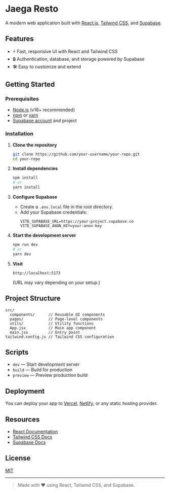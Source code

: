 # Jaega Resto

A modern web application built with [React.js](https://reactjs.org/), [Tailwind CSS](https://tailwindcss.com/), and [Supabase](https://supabase.com/).

## Features

- ⚡ Fast, responsive UI with React and Tailwind CSS
- 🔒 Authentication, database, and storage powered by Supabase
- 🛠️ Easy to customize and extend

## Getting Started

### Prerequisites

- [Node.js](https://nodejs.org/) (v16+ recommended)
- [npm](https://www.npmjs.com/) or [yarn](https://yarnpkg.com/)
- [Supabase account](https://supabase.com/) and project

### Installation

1. **Clone the repository**
   ```bash
   git clone https://github.com/your-username/your-repo.git
   cd your-repo
   ```

2. **Install dependencies**
   ```bash
   npm install
   # or
   yarn install
   ```

3. **Configure Supabase**

   - Create a `.env.local` file in the root directory.
   - Add your Supabase credentials:
     ```
     VITE_SUPABASE_URL=https://your-project.supabase.co
     VITE_SUPABASE_ANON_KEY=your-anon-key
     ```

4. **Start the development server**
   ```bash
   npm run dev
   # or
   yarn dev
   ```

5. **Visit**
   ```
   http://localhost:5173
   ```
   (URL may vary depending on your setup.)

## Project Structure

```
src/
  components/      // Reusable UI components
  pages/           // Page-level components
  utils/           // Utility functions
  App.jsx          // Main app component
  main.jsx         // Entry point
tailwind.config.js // Tailwind CSS configuration
```

## Scripts

- `dev` — Start development server
- `build` — Build for production
- `preview` — Preview production build

## Deployment

You can deploy your app to [Vercel](https://vercel.com/), [Netlify](https://www.netlify.com/), or any static hosting provider.

## Resources

- [React Documentation](https://reactjs.org/docs/getting-started.html)
- [Tailwind CSS Docs](https://tailwindcss.com/docs)
- [Supabase Docs](https://supabase.com/docs)

## License

[MIT](LICENSE)

---

> Made with ❤️ using React, Tailwind CSS, and Supabase.
